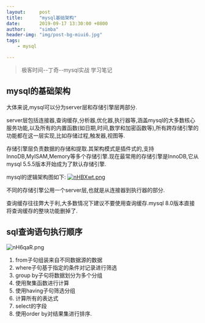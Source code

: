 ```yaml
---
layout:     post
title:      "mysql基础架构"
date:       2019-09-17 13:30:00 +0800
author:     "simba"
header-img: "img/post-bg-miui6.jpg"
tags:
    - mysql

---
```


> 极客时间--丁奇--mysql实战 学习笔记


##	mysql的基础架构
大体来说,mysql可以分为server层和存储引擎层两部分.

server层包括连接器,查询缓存,分析器,优化器,执行器等,涵盖mysql的大多数核心服务功能,以及所有的内置函数(如日期,时间,数学和加密函数等),所有跨存储引擎的功能都在这一层实现,比如存储过程,触发器,视图等.

存储引擎层负责数据的存储和提取.其架构模式是插件式的,支持InnoDB,MyISAM,Memory等多个存储引擎.现在最常用的存储引擎是InnoDB,它从mysql 5.5.5版本开始成为了默认存储引擎.

mysql的逻辑架构图如下:
[![nHBXwt.png](https://s2.ax1x.com/2019/09/18/nHBXwt.png)](https://imgchr.com/i/nHBXwt)

不同的存储引擎公用一个server层,也就是从连接器到执行器的部分.

查询缓存往往弊大于利,大多数情况下建议不要使用查询缓存.mysql 8.0版本直接将查询缓存的整块功能删掉了.

##	sql查询语句执行顺序
![nH6qaR.png](https://s2.ax1x.com/2019/09/18/nH6qaR.png)

1.	from子句组装来自不同数据源的数据
2.	where子句基于指定的条件对记录进行筛选
3.	group by子句将数据划分为多个分组
4.	使用聚集函数进行计算
5.	使用having子句筛选分组
6.	计算所有的表达式
7.	select的字段
8.	使用order by对结果集进行排序.



